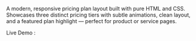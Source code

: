 A modern, responsive pricing plan layout built with pure HTML and CSS. 
Showcases three distinct pricing tiers with subtle animations, clean layout, and a featured plan highlight — perfect for product or service pages.

Live Demo : 
